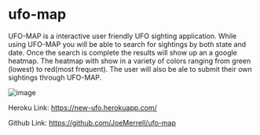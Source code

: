 # ufo-map
UFO-MAP is a interactive user friendly UFO sighting application. While using UFO-MAP you will be able to search for sightings by both state and date. Once the search is complete the results will show up an a google heatmap. The heatmap with show in a variety of colors ranging from green (lowest) to red(most frequent). The user will also be ale to submit their own sightings through UFO-MAP. 

![image](https://user-images.githubusercontent.com/81728144/127791594-42dfd9f0-4609-4275-9a3c-3d78da3cac03.png)

Heroku Link:
https://new-ufo.herokuapp.com/
 
Github Link:
https://github.com/JoeMerrell/ufo-map
